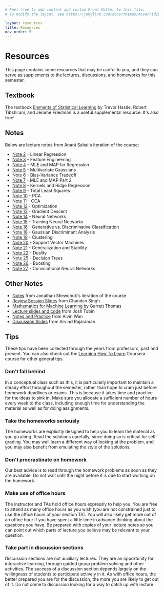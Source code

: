 ```yaml
---
# Feel free to add content and custom Front Matter to this file.
# To modify the layout, see https://jekyllrb.com/docs/themes/#overriding-theme-defaults

layout: resources
title: Resources
nav_order: 5
---
```


# Resources
This page contains some resources that may be useful to you, and they can serve as supplements to the lectures, discussions, and homeworks for this semester.

## Textbook
The textbook [Elements of Statistical Learning](https://hastie.su.domains/ElemStatLearn/) by Trevor Hastie, Robert Tibshirani, and Jerome Friedman is a useful supplemental resource. It's also free!

## Notes
Below are lecture notes from Anant Sahai's iteration of the course:
- [Note 2](docs/notes/n2.pdf) - Linear Regression
- [Note 3](docs/notes/n3.pdf) - Feature Engineering
- [Note 4](docs/notes/n4.pdf) - MLE and MAP for Regression
- [Note 5](docs/notes/n5.pdf) - Multivariate Gaussians
- [Note 6](docs/notes/n6.pdf) - Bias-Variance Tradeoff
- [Note 7](docs/notes/n7.pdf) - MLE and MAP Part 2
- [Note 8](docs/notes/n8.pdf) - Kernels and Ridge Regression
- [Note 9](docs/notes/n9.pdf) - Total Least Squares
- [Note 10](docs/notes/n10.pdf) - PCA
- [Note 11](docs/notes/n11.pdf) - CCA
- [Note 12](docs/notes/n12.pdf) - Optimization
- [Note 13](docs/notes/n13.pdf) - Gradient Descent
- [Note 14](docs/notes/n14.pdf) - Neural Networks
- [Note 15](docs/notes/n15.pdf) - Training Neural Networks
- [Note 16](docs/notes/n16.pdf) - Generative vs. Discriminative Classification
- [Note 18](docs/notes/n18.pdf) - Gaussian Discriminant Analysis
- [Note 19](docs/notes/n19.pdf) - Clustering
- [Note 20](docs/notes/n20.pdf) - Support Vector Machines
- [Note 21](docs/notes/n21.pdf) - Generalization and Stability
- [Note 22](docs/notes/n22.pdf) - Duality
- [Note 25](docs/notes/n25.pdf) - Decision Trees
- [Note 26](docs/notes/n26.pdf) - Boosting
- [Note 27](docs/notes/n27.pdf) - Convolutional Neural Networks

## Other Notes
- [Notes](https://people.eecs.berkeley.edu/~jrs/papers/machlearn.pdf) from Jonathan Shewchuk's iteration of the course
- [Review Session Slides](https://csinva.io/pres/189/#/) from Chandan Singh
- [Mathematics for Machine Learning](http://gwthomas.github.io/docs/math4ml.pdf) by Garrett Thomas
- [Lecture slides and code](https://github.com/josh-tobin/cs189-su18) from Josh Tobin
- [Notes and Practice](http://alvinwan.com/cs189/) from Alvin Wan
- [Discussion Slides](https://drive.google.com/drive/u/0/folders/1BM-6LCi15RfjTSAjJ2A8G16w5DqB0UDv) from Arvind Rajaraman

## Tips
These tips have been collected through the years from professors, past and present. You can also check out the [Learning How To Learn](https://www.coursera.org/learn/learning-how-to-learn) Coursera course for other general tips.

### Don't fall behind
In a conceptual class such as this, it is particularly important to maintain a steady effort throughout the semester, rather than hope to cram just before homework deadlines or exams. This is because it takes time and practice for the ideas to sink in. Make sure you allocate a sufficient number of hours every week to the class, including enough time for understanding the material as well as for doing assignments.

### Take the homeworks seriously
The homeworks are explicitly designed to help you to learn the material as you go along. Read the solutions carefully, since doing so is critical for self-grading. You may well learn a different way of looking at the problem, and you may also benefit from emulating the style of the solutions.

### Don't procrastinate on homework
Our best advice is to read through the homework problems as soon as they are available. Do not wait until the night before it is due to start working on the homework.

### Make use of office hours
The instructor and TAs hold office hours expressly to help you. You are free to attend as many office hours as you wish (you are not constrained just to use the office hours of your section TA). You will also likely get more out of an office hour if you have spent a little time in advance thinking about the questions you have. Be prepared with copies of your lecture notes so you can point out which parts of lecture you believe may be relevant to your question.

### Take part in discussion sections
Discussion sections are not auxiliary lectures. They are an opportunity for interactive learning, through guided group problem solving and other activities. The success of a discussion section depends largely on the willingness of students to participate actively in it. As with office hours, the better prepared you are for the discussion, the more you are likely to get out of it. Do not come to discussion looking for a way to catch up with lecture.
